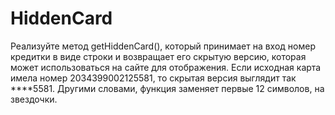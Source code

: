 # HiddenCard
Реализуйте метод getHiddenCard(), который принимает на вход номер кредитки в виде строки и возвращает его скрытую версию, которая может использоваться на сайте для отображения. Если исходная карта имела номер 2034399002125581, то скрытая версия выглядит так ****5581. Другими словами, функция заменяет первые 12 символов, на звездочки.
